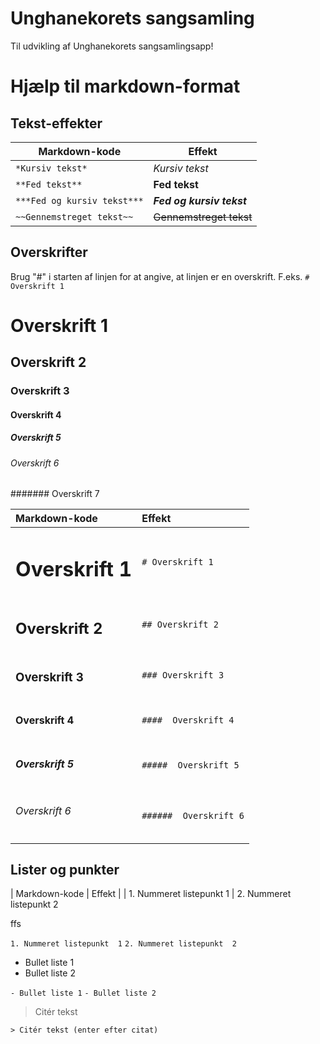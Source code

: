 # Unghanekorets sangsamling
Til udvikling af Unghanekorets sangsamlingsapp!

# Hjælp til markdown-format
## Tekst-effekter
| Markdown-kode | Effekt |
| - | - |
| `*Kursiv tekst*` | *Kursiv tekst* |
| `**Fed tekst**` | **Fed tekst** |
| `***Fed og kursiv tekst***` | ***Fed og kursiv tekst*** |
| `~~Gennemstreget tekst~~` | ~~Gennemstreget tekst~~ |

## Overskrifter
Brug "#" i starten af linjen for at angive, at linjen er en overskrift. F.eks.
`# Overskrift 1`
# Overskrift 1
## Overskrift 2
###  Overskrift 3
####  Overskrift 4
#####  Overskrift 5
######  Overskrift 6
####### Overskrift 7

| Markdown-kode | Effekt |
| :- | :- |
| <h1>Overskrift 1</h1> | `# Overskrift 1`|
| <h2>Overskrift 2</h2> | `## Overskrift 2` |
| <h3>Overskrift 3</h3> | `### Overskrift 3` |
| <h4>Overskrift 4</h4> | `####  Overskrift 4` |
| <h5>Overskrift 5</h5> | `#####  Overskrift 5` |
| <h6>Overskrift 6</h6> | `######  Overskrift 6` | 

## Lister og punkter
| Markdown-kode | Effekt |
| 1. Nummeret listepunkt 1 |
2. Nummeret listepunkt  2

ffs

`1. Nummeret listepunkt  1`
`2. Nummeret listepunkt  2`

- Bullet liste 1
- Bullet liste 2
 

`- Bullet liste 1`
`- Bullet liste 2`

> Citér tekst

`> Citér tekst (enter efter citat)`
